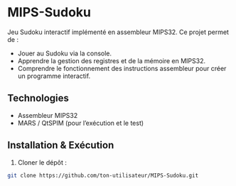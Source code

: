 # MIPS-Sudoku

Jeu Sudoku interactif implémenté en assembleur MIPS32. Ce projet permet de :

- Jouer au Sudoku via la console.
- Apprendre la gestion des registres et de la mémoire en MIPS32.
- Comprendre le fonctionnement des instructions assembleur pour créer un programme interactif.

## Technologies

- Assembleur MIPS32
- MARS / QtSPIM (pour l’exécution et le test)

## Installation & Exécution

1. Cloner le dépôt :
```bash
git clone https://github.com/ton-utilisateur/MIPS-Sudoku.git
